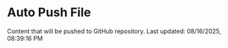 # Auto Push File

Content that will be pushed to GitHub repository.
Last updated: 08/16/2025, 08:39:16 PM